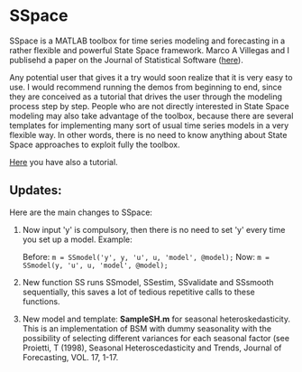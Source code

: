 # SSpace
SSpace is a MATLAB toolbox for time series modeling and forecasting in a rather flexible and powerful State Space framework. Marco A Villegas and I publisehd a paper on the Journal of Statistical Software ([here](https://www.jstatsoft.org/article/view/v087i05)).

Any potential user that gives it a try would soon realize that it is very easy to use. I would recommend running the demos from beginning to end, since they are conceived as a tutorial that drives the user through the modeling process step by step. People who are not directly interested in State Space modeling may also take advantage of the toolbox, because there are several templates for implementing many sort of usual time series models in a very flexible way. In other words, there is no need to know anything about State Space approaches to exploit fully the toolbox.

[Here](http://blog.uclm.es/diegopedregal/files/2019/05/SSpaceTutorial.pdf) you have also a tutorial.

## Updates:
Here are the main changes to SSpace:

1. Now input 'y' is compulsory, then there is no need to set 'y' every time you set up a model. Example:

   Before:     `m = SSmodel('y', y, 'u', u, 'model', @model);`
   Now:        `m = SSmodel(y, 'u', u, 'model', @model);`   
2. New function SS runs SSmodel, SSestim, SSvalidate and SSsmooth sequentially, this saves a lot of tedious repetitive calls to these functions.
3. New model and template: **SampleSH.m** for seasonal heteroskedasticity. This is an implementation of BSM with dummy seasonality with the possibility of selecting different variances for each seasonal factor (see Proietti, T (1998), Seasonal Heteroscedasticity and Trends, Journal of Forecasting, VOL. 17, 1-17.



